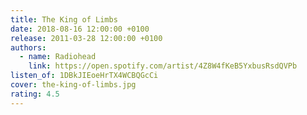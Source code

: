 ```yaml
---
title: The King of Limbs
date: 2018-08-16 12:00:00 +0100
release: 2011-03-28 12:00:00 +0100
authors:
  - name: Radiohead
    link: https://open.spotify.com/artist/4Z8W4fKeB5YxbusRsdQVPb
listen_of: 1DBkJIEoeHrTX4WCBQGcCi
cover: the-king-of-limbs.jpg
rating: 4.5
---
```

